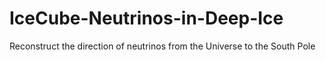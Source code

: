# IceCube-Neutrinos-in-Deep-Ice
Reconstruct the direction of neutrinos from the Universe to the South Pole
